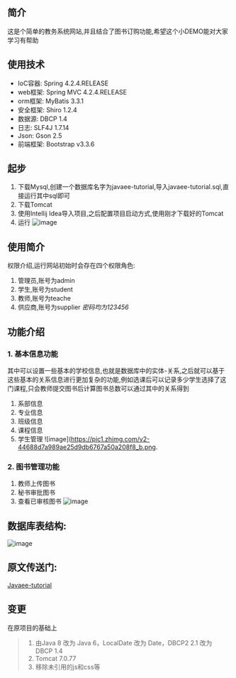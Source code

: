 ## 简介
这是个简单的教务系统网站,并且结合了图书订购功能,希望这个小DEMO能对大家学习有帮助

## 使用技术
- IoC容器: Spring 4.2.4.RELEASE
- web框架: Spring MVC 4.2.4.RELEASE
- orm框架: MyBatis 3.3.1
- 安全框架: Shiro 1.2.4
- 数据源: DBCP 1.4
- 日志: SLF4J 1.7.14
- Json: Gson 2.5
- 前端框架: Bootstrap v3.3.6

## 起步
1. 下载Mysql,创建一个数据库名字为javaee-tutorial,导入javaee-tutorial.sql,直接运行其中sql即可
2. 下载Tomcat
3. 使用Intellij Idea导入项目,之后配置项目启动方式,使用刚才下载好的Tomcat
4. 运行
![image](https://pic4.zhimg.com/v2-87231f2eb533cdab3d3e04c7a89457af_b.png)

## 使用简介
权限介绍,运行网站初始时会存在四个权限角色:
1. 管理员,账号为admin
2. 学生,账号为student
3. 教师,账号为teache
4. 供应商,账号为supplier
*密码均为123456*

## 功能介绍
###  1. 基本信息功能
其中可以设置一些基本的学校信息,也就是数据库中的实体-关系,之后就可以基于这些基本的关系信息进行更加复杂的功能,例如选课后可以记录多少学生选择了这门课程,只会教师提交图书后计算图书总数可以通过其中的关系得到
1. 系部信息
2. 专业信息
3. 班级信息
4. 课程信息
5. 学生管理
![image](https://pic1.zhimg.com/v2-44688d7a989ae25d9db6767a50a208f8_b.png.

### 2. 图书管理功能
1. 教师上传图书
2. 秘书审批图书
3. 查看已审核图书
![image](https://pic3.zhimg.com/v2-3ff2f0da17e8609f85da3b61671cf0de_b.png)

## 数据库表结构:
![image](http://7xi78h.com1.z0.glb.clouddn.com/db.png)

## 原文传送门:
[Javaee-tutorial](https://github.com/C0de8ug/Javaee-tutorial)

## 变更
在原项目的基础上
> 1. 由Java 8 改为 Java 6，LocalDate 改为 Date，DBCP2 2.1 改为 DBCP 1.4
> 2. Tomcat 7.0.77
> 3. 移除未引用的js和css等